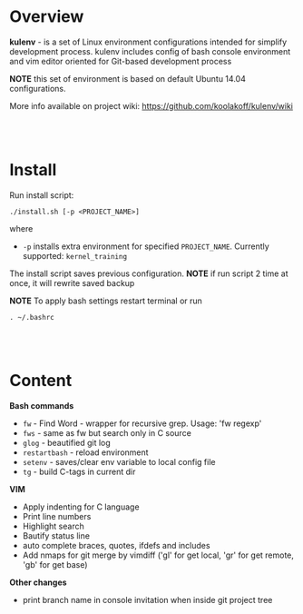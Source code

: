 # Overview
**kulenv** - is a set of Linux environment configurations intended for simplify development process.
kulenv includes config of bash console environment and vim editor oriented for Git-based development process

**NOTE** this set of environment is based on default Ubuntu 14.04 configurations.

More info available on project wiki: https://github.com/koolakoff/kulenv/wiki

<br><br>

# Install #
Run install script:

    ./install.sh [-p <PROJECT_NAME>]

where

- `-p` installs extra environment for specified `PROJECT_NAME`. Currently supported: `kernel_training`

The install script saves previous configuration. **NOTE** if run script 2 time at once, it will rewrite saved backup

**NOTE** To apply bash settings restart terminal or run

    . ~/.bashrc

<br><br>

# Content #

**Bash commands**

* `fw`   - Find Word - wrapper for recursive grep. Usage: 'fw regexp'
* `fws`  - same as fw but search only in C source
* `glog` - beautified git log
* `restartbash` - reload environment
* `setenv` - saves/clear env variable to local config file
* `tg`   - build C-tags in current dir

**VIM**

* Apply indenting for C language
* Print line numbers
* Highlight search
* Bautify status line
* auto complete braces, quotes, ifdefs and includes
* Add nmaps for git merge by vimdiff ('gl' for get local, 'gr' for get remote, 'gb' for get base)

**Other changes**

* print branch name in console invitation when inside git project tree
